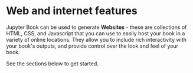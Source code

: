 # Web and internet features

Jupyter Book can be used to generate **Websites** - these are collections of HTML, CSS, and Javascript that you can use to easily host your book in a variety of online locations.
They allow you to include rich interactivity with your book's outputs, and provide control over the look and feel of your book.

See the sections below to get started.

```{tableofcontents}
```
